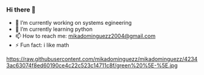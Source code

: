 ### Hi there 👋
- 🔭 I’m currently working on systems egineering
- 🌱 I’m currently learning python
- 📫 How to reach me: mikadominguezz2004@gmail.com
- ⚡ Fun fact: i like math

https://raw.githubusercontent.com/mikadominguezz/mikadominguezz/42343ac63074f8ed60190ce4c22c523c14711c8f/green%20%5E-%5E.jpg
